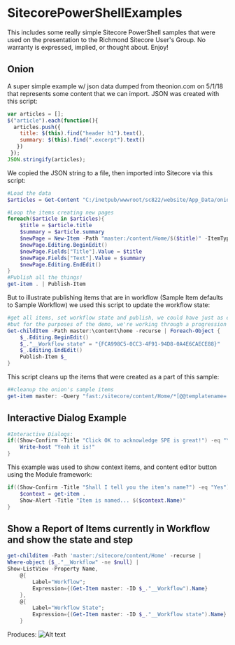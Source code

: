 # SitecorePowerShellExamples

This includes some really simple Sitecore PowerShell samples that were used on the presentation to the Richmond Sitecore User's Group.  No warranty is expressed, implied, or thought about.  Enjoy!

## Onion
A super simple example w/ json data dumped from theonion.com on 5/1/18 that represents some content that we can import.  JSON was created with this script:
```javascript 
var articles = []; 
$("article").each(function(){ 
  articles.push({
    title: $(this).find("header h1").text(), 
    summary: $(this).find(".excerpt").text()
   })
 }); 
JSON.stringify(articles);
```
We copied the JSON string to a file, then imported into Sitecore via this script:
```PowerShell
#Load the data
$articles = Get-Content "C:/inetpub/wwwroot/sc822/website/App_Data/onion.txt" | Convertfrom-json 

#Loop the items creating new pages
foreach($article in $articles){ 
    $title = $article.title
    $summary = $article.summary
    $newPage = New-Item -Path "master:/content/Home/$($title)" -ItemType "/sitecore/templates/Sample/Sample Item"
    $newPage.Editing.BeginEdit()
    $newPage.Fields["Title"].Value = $title
    $newPage.Fields["Text"].Value = $summary
    $newPage.Editing.EndEdit()
}
#Publish all the things!
get-item . | Publish-Item
```
But to illustrate publishing items that are in workflow (Sample Item defaults to Sample Workflow) we used this script to update the workflow state:

```PowerShell
#get all items, set workflow state and publish, we could have just as easily done this above
#but for the purposes of the demo, we're working through a progression
Get-childItem -Path master:\content\home -recurse | Foreach-Object {
    $_.Editing.BeginEdit()
    $_."__Workflow state" = "{FCA998C5-0CC3-4F91-94D8-0A4E6CAECE88}"
    $_.Editing.EndEdit()
    Publish-Item $_
}
```

This script cleans up the items that were created as a part of this sample:
```PowerShell
##cleanup the onion's sample items
get-item master: -Query "fast:/sitecore/content/Home/*[@@templatename='Sample Item']" | remove-item
```

## Interactive Dialog Example
```PowerShell
#Interactive Dialogs:
if((Show-Confirm -Title "Click OK to acknowledge SPE is great!") -eq "Yes"){
    Write-host "Yeah it is!"
}
```
This example was used to show context items, and content editor button using the Module framework:
```PowerShell
if((Show-Confirm -Title "Shall I tell you the item's name?") -eq "Yes"){
    $context = get-item .
    Show-Alert -Title "Item is named... $($context.Name)" 
}
```
## Show a Report of Items currently in Workflow and show the state and step
```PowerShell
get-childitem -Path 'master:/sitecore/content/Home' -recurse | 
Where-object {$_."__Workflow" -ne $null} | 
Show-ListView -Property Name, 
    @{
        Label="Workflow"; 
        Expression={(Get-Item master: -ID $_."__Workflow").Name}
    }, 
    @{
        Label="Workflow State"; 
        Expression={(Get-Item master: -ID $_."__Workflow state").Name}
    }
```
Produces:
![Alt text](/../master/images/Report.png?raw=true "Report!")

